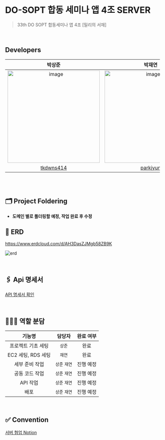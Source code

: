 # DO-SOPT 합동 세미나 앱 4조 SERVER

> 33th DO SOPT 합동세미나 앱 4조 [밀리의 서재] <br>

<br>

## Developers


|           박상준                                                                            |                                           박재연                                            |
|:----------------------------------------------------------------------------------------:|:----------------------------------------------------------------------------------------:|
| <img width="300" alt="image" src="https://avatars.githubusercontent.com/u/74230343?v=4"> | <img width="300" alt="image" src="https://avatars.githubusercontent.com/u/98092394?v=4"> | 
|                        [tkdwns414](https://github.com/tkdwns414)                         |                         [parkjyun](https://github.com/parkjyun)                          |


<br/>
<br/>

## 🗂️ Project Foldering

- **도메인 별로 폴더링할 예정, 작업 완료 후 수정**

## 📌 ERD
https://www.erdcloud.com/d/AH3DasZJMgb58ZB9K

![erd](https://github.com/DO-SOPT-APP4-MILLIE/Millie_Server/assets/74230343/0070feba-5d9f-4459-b709-6dedc408a3ec)

<br>

## 🖇 Api 명세서

[API 명세서 확인](https://www.notion.so/dosopt/57f8d78127a043a2a2662d3d2c208faf?v=40c29254ee1b43708c83570ee1b75727&pvs=4)

<br>


## 🙋🏻‍♀️ 역할 분담

<div markdown="1">  

|      기능명       |    담당자    | 완료 여부 |
|:--------------:|:---------:|:-----:|
|   프로젝트 기초 세팅   |   `상준`    |  완료   |
| EC2 세팅, RDS 세팅 |   `재연`    |  완료   |
|    세부 준비 작업    | `상준` `재연` | 진행 예정 |
|    공동 코드 작업    | `상준` `재연` | 진행 예정 |
|     API 작업     | `상준` `재연` | 진행 예정 |
|       배포       | `상준` `재연` | 진행 예정 |

</div>
 <br>

## ✅ Convention
[서버 협업 Notion](https://www.notion.so/dosopt/Notion-c92c2c37fc574df8afaa0c0b8529ffa1?pvs=4)
 